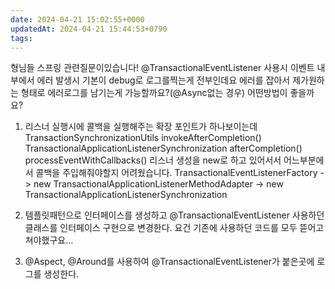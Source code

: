 ```yaml
---
date: 2024-04-21 15:02:55+0000
updatedAt: 2024-04-21 15:44:53+0790
tags: 
---
```

형님들 스프링 관련질문이있습니다!
@TransactionalEventListener 사용시 이벤트 내부에서 에러 발생시 기본이 debug로 로그를찍는게 전부인데요
에러를 잡아서 제가원하는 형태로 에러로그를 남기는게 가능할까요?(@Async없는 경우)
어떤방법이 좋을까요? 

1. 리스너 실행시에 콜백을 실행해주는 확장 포인트가 하나보이는데
TransactionSynchronizationUtils
  invokeAfterCompletion()
TransactionalApplicationListenerSynchronization
  afterCompletion()
    processEventWithCallbacks()
리스너 생성을 new로 하고 있어서서 어느부분에서 콜백을 주입해줘야할지 어려웠습니다.
TransactionalEventListenerFactory 
-> new TransactionalApplicationListenerMethodAdapter 
-> new TransactionalApplicationListenerSynchronization

2. 템플릿패턴으로 인터페이스를 생성하고 @TransactionalEventListener 사용하던 클래스를 인터페이스 구현으로 변경한다.
요건 기존에 사용하던 코드를 모두 뜯어고쳐야했구요…

3. @Aspect, @Around를 사용하여 @TransactionalEventListener가 붙은곳에 로그를 생성한다.